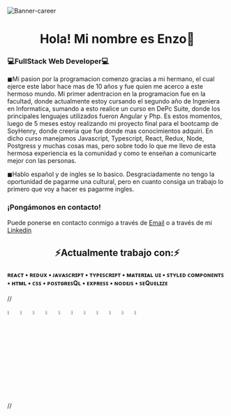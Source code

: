 ![Banner-career](http://www.cienciamx.com/images/aic/tecnologia/tics/banner-bad-smells-programacion.jpg)

<h1 align="center">Hola! Mi nombre es Enzo🤘</h1>
<h3>💻FullStack Web Developer💻</h3>


<div>
<p>
◼Mi pasion por la programacion comenzo gracias a mi hermano, el cual ejerce este labor hace mas de 10 años y fue quien me acerco a este hermoso mundo. Mi primer adentracion en la programacion fue en la facultad, donde actualmente estoy cursando el segundo año de Ingeniera en Informatica, sumando a esto realice un curso en DePc Suite, donde los principales lenguajes utilizados fueron Angular y Php. Es estos momentos, luego de 5 meses estoy realizando mi proyecto final para el bootcamp de SoyHenry, donde creeria que fue donde mas conocimientos adquiri. En dicho curso manejamos Javascript, Typescript, React, Redux, Node, Postgress y muchas cosas mas, pero sobre todo lo que me llevo de esta hermosa experiencia es la comunidad y como te enseñan a comunicarte mejor con las personas.

◼Hablo español y de ingles se lo basico. Desgraciadamente no tengo la oportunidad de pagarme una cultural, pero en cuanto consiga un trabajo lo primero que voy a hacer es pagarme ingles.
</p>
 
  <h3>¡Pongámonos en contacto!</h3>
  <p>Puede ponerse en contacto conmigo a través de <a href="mailto:derviche.contact@gmail.com">Email</a> o a través de mi <a href="https://www.linkedin.com/in/enzo-derviche/">Linkedin</a></p>
</div>

<h2 align="center"> ⚡Actualmente trabajo con:⚡ </h2> 
 
<h4> ʀᴇᴀᴄᴛ • ʀᴇᴅᴜx • ᴊᴀᴠᴀꜱᴄʀɪᴘᴛ • ᴛʏᴘᴇꜱᴄʀɪᴘᴛ • ᴍᴀᴛᴇʀɪᴀʟ ᴜɪ • ꜱᴛʏʟᴇᴅ ᴄᴏᴍᴘᴏɴᴇɴᴛꜱ • ʜᴛᴍʟ • ᴄꜱꜱ • ᴘᴏꜱᴛɢʀᴇꜱQʟ • ᴇxᴘʀᴇꜱꜱ • ɴᴏᴅᴇᴊꜱ • ꜱᴇQᴜᴇʟɪᴢᴇ </h4>

   
//<div diplay="flex">
<img width="5%" alt="React" src="https://user-images.githubusercontent.com/82492849/127186826-fa23931b-dca7-46db-b33d-4caf6afd984c.png%22%3E"></img>
<img width="5%" alt="Redux" src="https://user-images.githubusercontent.com/82492849/127186837-dd9080f1-f335-4c9e-a330-041332a4905a.png%22%3E"></img>
<img width="5%" alt="JavaScript" src="https://user-images.githubusercontent.com/82492849/127186839-fded5ee4-3581-419d-aeab-9b4883453980.png%22%3E"></img>
<img width="5%" alt="TypeScript" src="https://upload.wikimedia.org/wikipedia/commons/thumb/4/4c/Typescript_logo_2020.svg/1200px-Typescript_logo_2020.svg.png%22%3E"></img>
<img width="5%" alt="Material UI" src="https://user-images.githubusercontent.com/82492849/127186841-ff8cd6f5-fe7b-4430-a136-d80f4fa7cae7.png%22%3E"></img>
<img width="5%" alt="Styled Components" src="https://miro.medium.com/max/318/1*7jRD5QhgARucFKvRHFxpOg.png%22%3E"></img>
<img width="5%" alt="HTML" src="https://upload.wikimedia.org/wikipedia/commons/thumb/6/61/HTML5_logo_and_wordmark.svg/230px-HTML5_logo_and_wordmark.svg.png%22%3E"></img>
<img width="5%" alt="CSS" src="http://1000marcas.net/wp-content/uploads/2021/02/CSS-Logo.png%22%3E"></img>
<img width="5%" alt="postgreSQL" src="https://user-images.githubusercontent.com/82492849/127188901-1886ca46-c80f-4d3f-8f94-48c57f94369d.png%22%3E"></img>
<img width="5%" alt="Node Express" src="https://miro.medium.com/max/365/1*Jr3NFSKTfQWRUyjblBSKeg.png%22%3E"></img>
<img width="5%" alt="Sequelize" src="https://user-images.githubusercontent.com/82492849/127190950-c9023b24-1d27-4502-9c39-b84915a667ae.png%22%3E"></img>
</div>//
